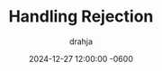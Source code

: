 ---
title: Handling Rejection
description: Insert Descriptive Summary Here
author: drahja
date: 2024-12-27 12:00:00 -0600
categories: [Roleplay, Etiquette & Courtesy]
tags: [roleplay, tips, strategies, communication, empathy, honesty, patience, conversation, managing expectations, mental wellbeing, healthy boundaries, boundaries, rejection, frustration, projection]
pin: false
media_subpath: '/posts/rejection'
---